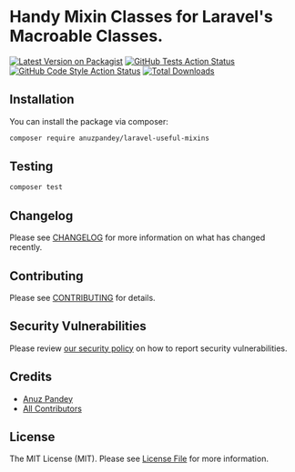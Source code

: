 # Handy Mixin Classes for Laravel's Macroable Classes.

[![Latest Version on Packagist](https://img.shields.io/packagist/v/anuzpandey/laravel-useful-mixins.svg?style=flat-square)](https://packagist.org/packages/anuzpandey/laravel-useful-mixins)
[![GitHub Tests Action Status](https://img.shields.io/github/actions/workflow/status/anuzpandey/laravel-useful-mixins/run-tests.yml?branch=main&label=tests&style=flat-square)](https://github.com/anuzpandey/laravel-useful-mixins/actions?query=workflow%3Arun-tests+branch%3Amain)
[![GitHub Code Style Action Status](https://img.shields.io/github/actions/workflow/status/anuzpandey/laravel-useful-mixins/fix-php-code-style-issues.yml?branch=main&label=code%20style&style=flat-square)](https://github.com/anuzpandey/laravel-useful-mixins/actions?query=workflow%3A"Fix+PHP+code+style+issues"+branch%3Amain)
[![Total Downloads](https://img.shields.io/packagist/dt/anuzpandey/laravel-useful-mixins.svg?style=flat-square)](https://packagist.org/packages/anuzpandey/laravel-useful-mixins)

## Installation

You can install the package via composer:

```bash
composer require anuzpandey/laravel-useful-mixins
```

## Testing

```bash
composer test
```

## Changelog

Please see [CHANGELOG](CHANGELOG.md) for more information on what has changed recently.

## Contributing

Please see [CONTRIBUTING](CONTRIBUTING.md) for details.

## Security Vulnerabilities

Please review [our security policy](../../security/policy) on how to report security vulnerabilities.

## Credits

- [Anuz Pandey](https://github.com/anuzpandey)
- [All Contributors](../../contributors)

## License

The MIT License (MIT). Please see [License File](LICENSE.md) for more information.
